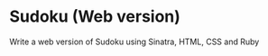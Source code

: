 Sudoku (Web version)
=================

Write a web version of Sudoku using Sinatra, HTML, CSS and Ruby
